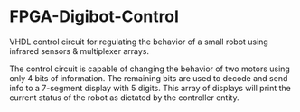 # FPGA-Digibot-Control
VHDL control circuit for regulating the behavior of a small robot using infrared sensors &amp; multiplexer arrays.

The control circuit is capable of changing the behavior of two motors using only 4 bits of information. The remaining bits are used to decode and
send info to a 7-segment display with 5 digits. This array of displays will print the current status of the robot as dictated by the controller entity.
